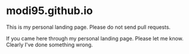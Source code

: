 modi95.github.io
================

This is my personal landing page. Please do not send pull requests.

If you came here through my personal landing page. Please let me know. Clearly I've done something wrong.